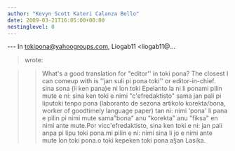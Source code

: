 ```yaml
---
author: "Kevyn Scott Kateri Calanza Bello"
date: 2009-03-21T16:05:00+00:00
nestinglevel: 0
---
```

\---
 In [tokipona@yahoogroups.com](mailto://tokipona@yahoogroups.com), Liogab11 <liogab11@...
> wrote:

>> What's a good translation for "editor'' in toki pona? The closest I can comeup with is ''jan suli pi pona toki'' or editor-in-chief. sina sona (li ken pana)e ni lon toki Epelanto la ni li ponami pilin mute e ni: sina ken toki e nimi "c'efredaktisto" sama jan pali pi liputoki tenpo pona (laboranto de sezona artikolo korekta/bona, worker of goodtimely language paper) tan ni: nimi 'pona' li pana e pilin pi nimi mute sama"bona" anu "korekta" anu "fiksa" en nimi ante mute.Por vicc'efredaktisto, sina ken toki e ni: jan pali anpa pi lipu toki pona.mi pilin e ni: nimi sina li jo e nimi ante mute lon toki pona.o toki kepeken toki pona a!jan Lasika.